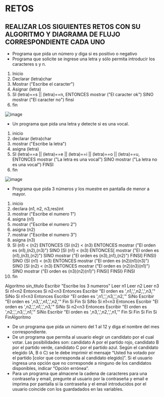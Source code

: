 # RETOS
## REALIZAR LOS SIGUIENTES RETOS CON SU ALGORITMO Y DIAGRAMA DE FLUJO CORRESPONDIENTE CADA UNO 

* Programa que pida un número y diga si es positivo o negativo
* Programa que solicite se ingrese una letra y sólo permita introducir los caracteres s y n.

1. Inicio
2. Declarar (letra)char
3. Mostrar ("Escribe el caracter")
4. Asignar (letra)
5. SI (letra)==s || (letra)==n, ENTONCES mostrar ("El caracter ok") SINO  mostrar ("El caracter no") 
finsi
6. fin

![image](https://user-images.githubusercontent.com/68087383/164299358-45691330-52b5-40ab-b749-b5f3c3363e60.png)


* Un programa que pida una letra y detecte si es una vocal. 

1. inicio
2. declarar (letra)char
3. mostrar ("Escribe la letra")
4. asigna (letra)
5. SI (letra)==a || (letra)==e || (letra)==i || (letra)==o || (letra)==u, ENTONCES mostrar ("La letra es una vocal") SINO mostrar ("La letra no es una vocal") FINSI
6. fin

![image](https://user-images.githubusercontent.com/68087383/164302315-fa00a2dc-bcdb-41d7-a44b-dfbf90a421e8.png)


* Programa que pida 3 números y los muestre en pantalla de menor a mayor.  

1. inicio
2. declara (n1, n2, n3,res)int
3. mostrar ("Escribe el numero 1")
4. asigna (n1)
5. mostrar ("Escribe el numero 2")
6. asigna (n2)
7. mostrar ("Escribe el numero 3")
8. asigna (n3)
9. SI (n1) < (n2) ENTONCES 
{SI (n2) < (n3) ENTONCES
mostrar ("El orden es (n1),(n2),(n3)")
SINO 
[SI (n1) < (n3) ENTONCES[
mostrar ("El orden es (n1),(n3),(n2)") 
SINO
mostrar ("El orden es (n3),(n1),(n2)")
FINSI]
FINSI}
SINO
{SI (n1) < (n3) ENTONCES
mostrar ("El orden es (n2)(n1)(n3)")
SINO 
[SI (n2) < (n3) ENTONCES 
mostrar ("El orden es (n2)(n3)(n1)") 
SINO 
mostrar ("El orden es (n3)(n2)(n1)") 
FINSI]
FINSI}
FINSI
13. fin

Algoritmo sin_titulo
	Escribir "Escribe los 3 numeros"
	Leer n1
	Leer n2
	Leer n3
	Si n1<n2 Entonces
		Si n2<n3 Entonces
			Escribir "El orden es ',n1,',',n2,',',n3,'"
		SiNo
			Si n1<n3 Entonces
				Escribir "El orden es ',n1,',',n3,',',n2,'"
			SiNo
				Escribir "El orden es ',n3,',',n1,',',n2,'"
			Fin Si
		Fin Si
	SiNo
		Si n1<n3 Entonces
			Escribir "El orden es ',n2,',',n1,',',n3,'"
		SiNo
			Si n2<n3 Entonces
				Escribir "El orden es ',n2,',',n3,',',n1,'"
			SiNo
				Escribir "El orden es ',n3,',',n2,',',n1,'"
			Fin Si
		Fin Si
	Fin Si
FinAlgoritmo

* De un programa que pida un número del 1 al 12 y diga el nombre del mes correspondiente.
* De un programa que permita al usuario elegir un candidato por el cual votar. Las posibilidades son: candidato A por el partido rojo, candidato B por el partido verde, candidato C por el partido azul. Según el candidato elegido (A, B ó C) se le debe imprimir el mensaje “Usted ha votado por el partido [color que corresponda al candidato elegido]”. Si el usuario ingresa una opción que no corresponde a ninguno de los candidatos disponibles, indicar “Opción errónea”.
* Para un programa que almacene la cadena de caracteres para una contraseña y email, pregunte al usuario por la contraseña y email e imprima por pantalla si la contraseña y el email introducidos por el usuario coincide con los guardadados en las variables.
